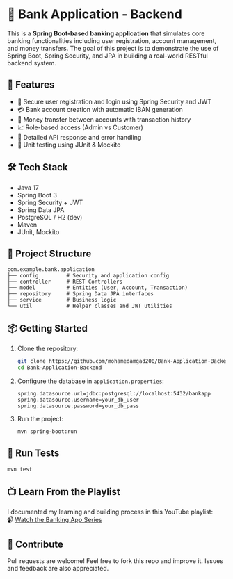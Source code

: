 # 🏦 Bank Application - Backend

This is a **Spring Boot-based banking application** that simulates core banking functionalities including user registration, account management, and money transfers. The goal of this project is to demonstrate the use of Spring Boot, Spring Security, and JPA in building a real-world RESTful backend system.

## 🚀 Features

- 🔐 Secure user registration and login using Spring Security and JWT
- 💳 Bank account creation with automatic IBAN generation
- 🔄 Money transfer between accounts with transaction history
- 📈 Role-based access (Admin vs Customer)
- 📜 Detailed API response and error handling
- 🧪 Unit testing using JUnit & Mockito

## 🛠️ Tech Stack

- Java 17
- Spring Boot 3
- Spring Security + JWT
- Spring Data JPA
- PostgreSQL / H2 (dev)
- Maven
- JUnit, Mockito

## 📂 Project Structure

```
com.example.bank.application
├── config         # Security and application config
├── controller     # REST Controllers
├── model          # Entities (User, Account, Transaction)
├── repository     # Spring Data JPA interfaces
├── service        # Business logic
└── util           # Helper classes and JWT utilities
```

## 📦 Getting Started

1. Clone the repository:
   ```bash
   git clone https://github.com/mohamedamgad200/Bank-Application-Backend.git
   cd Bank-Application-Backend
   ```

2. Configure the database in `application.properties`:
   ```properties
   spring.datasource.url=jdbc:postgresql://localhost:5432/bankapp
   spring.datasource.username=your_db_user
   spring.datasource.password=your_db_pass
   ```

3. Run the project:
   ```bash
   mvn spring-boot:run
   ```

## 🧪 Run Tests

```bash
mvn test
```

## 📺 Learn From the Playlist

I documented my learning and building process in this YouTube playlist:  
📹 [Watch the Banking App Series](https://www.youtube.com/playlist?list=PLD72JnLc4hpviJusvYgJJBupxRpflOAKc)

## 🤝 Contribute

Pull requests are welcome! Feel free to fork this repo and improve it. Issues and feedback are also appreciated.